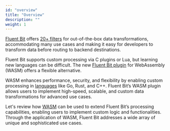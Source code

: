 ```yaml
---
id: "overview"
title: "Overview"
description: ""
weight: 1
---
```


[Fluent Bit](https://fluentbit.io/) offers [20+ filters](https://docs.fluentbit.io/manual/pipeline/filters) for out-of-the-box data transformations, accommodating many use cases and making it easy for developers to transform data before routing to backend destinations.

Fluent Bit supports custom processing via C plugins or Lua, but learning new languages can be difficult. The new [Fluent Bit plugin](https://docs.chronosphere.io/pipeline-data/plugins/source-plugins/fluent-bit) for WebAssembly (WASM) offers a flexible alternative.

WASM enhances performance, security, and flexibility by enabling custom processing in [languages](https://webassembly.org/getting-started/developers-guide) like Go, Rust, and C++. Fluent Bit’s WASM plugin allows users to implement high-speed, scalable, and custom data transformations for advanced use cases.

Let's review how [WASM](https://webassembly.org/) can be used to extend Fluent Bit’s processing capabilities, enabling users to implement custom logic and functionalities. Through the application of WASM, Fluent Bit addresses a wide array of unique and sophisticated use cases.